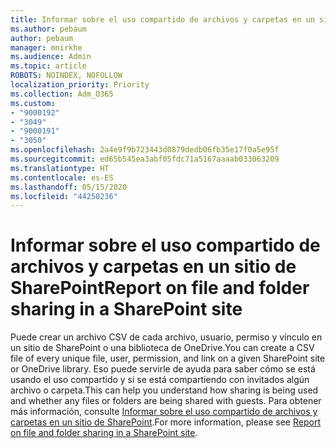 ```yaml
---
title: Informar sobre el uso compartido de archivos y carpetas en un sitio de SharePoint
ms.author: pebaum
author: pebaum
manager: mnirkhe
ms.audience: Admin
ms.topic: article
ROBOTS: NOINDEX, NOFOLLOW
localization_priority: Priority
ms.collection: Adm_O365
ms.custom:
- "9000192"
- "3049"
- "9000191"
- "3050"
ms.openlocfilehash: 2a4e9f9b723443d0879dedb06fb35e17f0a5e95f
ms.sourcegitcommit: ed65b545ea3abf05fdc71a5167aaaab033063209
ms.translationtype: HT
ms.contentlocale: es-ES
ms.lasthandoff: 05/15/2020
ms.locfileid: "44250236"
---
```

# <a name="report-on-file-and-folder-sharing-in-a-sharepoint-site"></a><span data-ttu-id="5682e-102">Informar sobre el uso compartido de archivos y carpetas en un sitio de SharePoint</span><span class="sxs-lookup"><span data-stu-id="5682e-102">Report on file and folder sharing in a SharePoint site</span></span>

<span data-ttu-id="5682e-103">Puede crear un archivo CSV de cada archivo, usuario, permiso y vínculo en un sitio de SharePoint o una biblioteca de OneDrive.</span><span class="sxs-lookup"><span data-stu-id="5682e-103">You can create a CSV file of every unique file, user, permission, and link on a given SharePoint site or OneDrive library.</span></span> <span data-ttu-id="5682e-104">Eso puede servirle de ayuda para saber cómo se está usando el uso compartido y si se está compartiendo con invitados algún archivo o carpeta.</span><span class="sxs-lookup"><span data-stu-id="5682e-104">This can help you understand how sharing is being used and whether any files or folders are being shared with guests.</span></span> <span data-ttu-id="5682e-105">Para obtener más información, consulte [Informar sobre el uso compartido de archivos y carpetas en un sitio de SharePoint](https://docs.microsoft.com/sharepoint/sharing-reports).</span><span class="sxs-lookup"><span data-stu-id="5682e-105">For more information, please see [Report on file and folder sharing in a SharePoint site](https://docs.microsoft.com/sharepoint/sharing-reports).</span></span>
